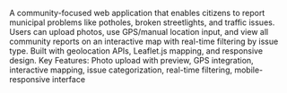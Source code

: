 A community-focused web application that enables citizens to report municipal problems like potholes, broken streetlights, and traffic issues. Users can upload photos, use GPS/manual location input, and view all community reports on an interactive map with real-time filtering by issue type. Built with geolocation APIs, Leaflet.js mapping, and responsive design.
Key Features: Photo upload with preview, GPS integration, interactive mapping, issue categorization, real-time filtering, mobile-responsive interface
